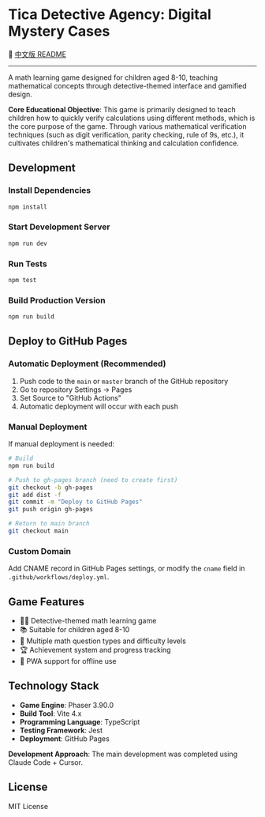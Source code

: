 # Tica Detective Agency: Digital Mystery Cases

📖 [中文版 README](docs/README_cn.md)

---

A math learning game designed for children aged 8-10, teaching mathematical concepts through detective-themed interface and gamified design.

**Core Educational Objective**: This game is primarily designed to teach children how to quickly verify calculations using different methods, which is the core purpose of the game. Through various mathematical verification techniques (such as digit verification, parity checking, rule of 9s, etc.), it cultivates children's mathematical thinking and calculation confidence.

## Development

### Install Dependencies
```bash
npm install
```

### Start Development Server
```bash
npm run dev
```

### Run Tests
```bash
npm test
```

### Build Production Version
```bash
npm run build
```

## Deploy to GitHub Pages

### Automatic Deployment (Recommended)

1. Push code to the `main` or `master` branch of the GitHub repository
2. Go to repository Settings → Pages
3. Set Source to "GitHub Actions"
4. Automatic deployment will occur with each push

### Manual Deployment

If manual deployment is needed:

```bash
# Build
npm run build

# Push to gh-pages branch (need to create first)
git checkout -b gh-pages
git add dist -f
git commit -m "Deploy to GitHub Pages"
git push origin gh-pages

# Return to main branch
git checkout main
```

### Custom Domain

Add CNAME record in GitHub Pages settings, or modify the `cname` field in `.github/workflows/deploy.yml`.

## Game Features

- 🕵️‍♀️ Detective-themed math learning game
- 📚 Suitable for children aged 8-10
- 🎯 Multiple math question types and difficulty levels
- 🏆 Achievement system and progress tracking
- 📱 PWA support for offline use

## Technology Stack

- **Game Engine**: Phaser 3.90.0
- **Build Tool**: Vite 4.x
- **Programming Language**: TypeScript
- **Testing Framework**: Jest
- **Deployment**: GitHub Pages

**Development Approach**: The main development was completed using Claude Code + Cursor.

## License

MIT License

